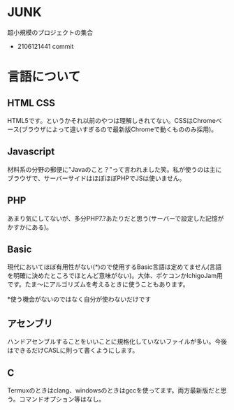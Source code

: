 # JUNK
超小規模のプロジェクトの集合

- 2106121441 commit

# 言語について

## HTML CSS
HTML5です。というかそれ以前のやつは理解しきれてない。CSSはChromeベース(ブラウザによって違いすぎるので最新版Chromeで動くもののみ採用)。

## Javascript
材料系の分野の郵便に"Javaのこと？"って言われました笑。私が使うのは主にブラウザで、サーバーサイドはほぼほぼPHPでJSは使いません。

## PHP
あまり気にしてないが、多分PHP7.?あたりだと思う(サーバーで設定した記憶がかすかにある)。

## Basic
現代においてほぼ有用性がない(*)ので使用するBasic言語は定めてません(言語を明確に決めたところでほとんど意味がない)。大体、ポケコンかIchigoJam用です。たま〜にアルゴリズムを考えるときに使うこともあります。

*使う機会がないのではなく自分が使わないだけです

## アセンブリ
ハンドアセンブルすることをいいことに規格化していないファイルが多い。今後はできるだけCASLに則って書くようにします。

## C
Termuxのときはclang、windowsのときはgccを使ってます。両方最新版だと思う。コマンドオプション等はなし。
